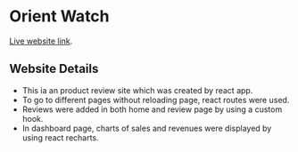 # Orient Watch

 [Live website link](https://fantastic-yeot-b15170.netlify.app/).

## Website Details
- This ia an product review site which was created by react app.
- To go to different pages without reloading page, react routes were used.
- Reviews were added in both home and review page by using a custom hook.
- In dashboard page, charts of sales and revenues were displayed by using react recharts.
